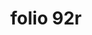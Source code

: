 ---
layout: edition
title: folio 92r
manuscript: Florence, Biblioteca Marucelliana, Carte Rajna XIX.15
sigla: R
iip: r092r.tif
milestone: 183
---
